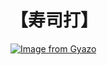 # 【寿司打】 #

[![Image from Gyazo](https://i.gyazo.com/e9ba1ff7f001c8304c9707e70b98d2bc.jpg)](https://gyazo.com/e9ba1ff7f001c8304c9707e70b98d2bc)
